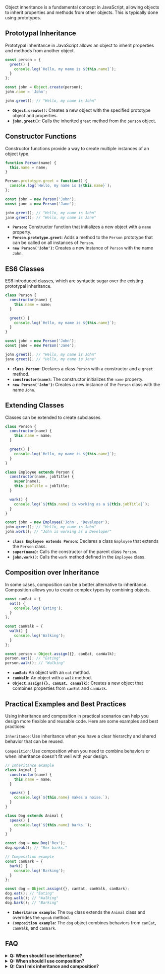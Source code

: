

Object inheritance is a fundamental concept in JavaScript, allowing objects to inherit properties and methods from other objects. This is typically done using prototypes.

## Prototypal Inheritance

Prototypal inheritance in JavaScript allows an object to inherit properties and methods from another object.

```js [prototypal-inheritance.js] copy
const person = {
  greet() {
    console.log(`Hello, my name is ${this.name}`);
  }
};

const john = Object.create(person);
john.name = 'John';

john.greet(); // "Hello, my name is John"
```

<div class='explanation'>
    <ul>
        <li><strong><code>Object.create()</code>:</strong> Creates a new object with the specified prototype object and properties.</li>
        <li><strong><code>john.greet()</code>:</strong> Calls the inherited <code>greet</code> method from the <code>person</code> object.</li>
    </ul>
</div>

## Constructor Functions
Constructor functions provide a way to create multiple instances of an object type.
```js [consstructor-functions.js] copy
function Person(name) {
  this.name = name;
}

Person.prototype.greet = function() {
  console.log(`Hello, my name is ${this.name}`);
};

const john = new Person('John');
const jane = new Person('Jane');

john.greet(); // "Hello, my name is John"
jane.greet(); // "Hello, my name is Jane"

```

<div class='explanation'>
    <ul>
        <li><strong><code>Person</code>:</strong> Constructor function that initializes a new object with a <code>name</code> property.</li>
        <li><strong><code>Person.prototype.greet</code>:</strong> Adds a method to the <code>Person</code> prototype that can be called on all instances of <code>Person</code>.</li>
        <li><strong><code>new Person('John')</code>:</strong> Creates a new instance of <code>Person</code> with the name <code>John</code>.</li>
    </ul>
</div>

## ES6 Classes
ES6 introduced classes, which are syntactic sugar over the existing prototypal inheritance.

```js [classes.js] copy
class Person {
  constructor(name) {
    this.name = name;
  }

  greet() {
    console.log(`Hello, my name is ${this.name}`);
  }
}

const john = new Person('John');
const jane = new Person('Jane');

john.greet(); // "Hello, my name is John"
jane.greet(); // "Hello, my name is Jane"
```

<div class='explanation'>
    <ul>
        <li><strong><code>class Person</code>:</strong> Declares a class <code>Person</code> with a constructor and a <code>greet</code> method.</li>
        <li><strong><code>constructor(name)</code>:</strong> The constructor initializes the <code>name</code> property.</li>
        <li><strong><code>new Person('John')</code>:</strong> Creates a new instance of the <code>Person</code> class with the name <code>John</code>.</li>
    </ul>
</div>

## Extending Classes
Classes can be extended to create subclasses.
```js [extending-classes.js] copy
class Person {
  constructor(name) {
    this.name = name;
  }

  greet() {
    console.log(`Hello, my name is ${this.name}`);
  }
}

class Employee extends Person {
  constructor(name, jobTitle) {
    super(name);
    this.jobTitle = jobTitle;
  }

  work() {
    console.log(`${this.name} is working as a ${this.jobTitle}`);
  }
}

const john = new Employee('John', 'Developer');
john.greet(); // "Hello, my name is John"
john.work(); // "John is working as a Developer"
```

<div class='explanation'>
    <ul>
        <li><strong><code>class Employee extends Person</code>:</strong> Declares a class <code>Employee</code> that extends the <code>Person</code> class.</li>
        <li><strong><code>super(name)</code>:</strong> Calls the constructor of the parent class <code>Person</code>.</li>
        <li><strong><code>john.work()</code>:</strong> Calls the <code>work</code> method defined in the <code>Employee</code> class.</li>
    </ul>
</div>

## Composition over Inheritance
In some cases, composition can be a better alternative to inheritance. Composition allows you to create complex types by combining objects.
```js [composition.js] copy
const canEat = {
  eat() {
    console.log('Eating');
  }
};

const canWalk = {
  walk() {
    console.log('Walking');
  }
};

const person = Object.assign({}, canEat, canWalk);
person.eat(); // "Eating"
person.walk(); // "Walking"
```

<div class='explanation'>
    <ul>
        <li><strong><code>canEat</code>:</strong> An object with an <code>eat</code> method.</li>
        <li><strong><code>canWalk</code>:</strong> An object with a <code>walk</code> method.</li>
        <li><strong><code>Object.assign({}, canEat, canWalk)</code>:</strong> Creates a new object that combines properties from <code>canEat</code> and <code>canWalk</code>.</li>
    </ul>
</div>

## Practical Examples and Best Practices
Using inheritance and composition in practical scenarios can help you design more flexible and reusable code. Here are some examples and best practices:

`Inheritance`: Use inheritance when you have a clear hierarchy and shared behavior that can be reused.

`Composition`: Use composition when you need to combine behaviors or when inheritance doesn't fit well with your design.

```js [example.js] copy
// Inheritance example
class Animal {
  constructor(name) {
    this.name = name;
  }

  speak() {
    console.log(`${this.name} makes a noise.`);
  }
}

class Dog extends Animal {
  speak() {
    console.log(`${this.name} barks.`);
  }
}

const dog = new Dog('Rex');
dog.speak(); // "Rex barks."

// Composition example
const canBark = {
  bark() {
    console.log('Barking');
  }
};

const dog = Object.assign({}, canEat, canWalk, canBark);
dog.eat(); // "Eating"
dog.walk(); // "Walking"
dog.bark(); // "Barking"
```

<div class='explanation'>
    <ul>
        <li><strong><code>Inheritance example</code>:</strong> The <code>Dog</code> class extends the <code>Animal</code> class and overrides the <code>speak</code> method.</li>
        <li><strong><code>Composition example</code>:</strong> The <code>dog</code> object combines behaviors from <code>canEat</code>, <code>canWalk</code>, and <code>canBark</code>.</li>
    </ul>
</div>

## FAQ
<details>
  <summary><strong>Q: When should I use inheritance?</strong></summary>
  <p><strong>A:</strong> Use inheritance when you have a clear hierarchy and shared behavior that can be reused across multiple subclasses. Inheritance works well when there is a "is-a" relationship between the parent and child classes.</p>
</details>
<details>
  <summary><strong>Q: When should I use composition?</strong></summary>
  <p><strong>A:</strong> Use composition when you need to combine behaviors or when inheritance doesn't fit well with your design. Composition is useful when there is a "has-a" relationship, allowing you to create more flexible and reusable components.</p>
</details>
<details>
  <summary><strong>Q: Can I mix inheritance and composition?</strong></summary>
  <p><strong>A:</strong> Yes, you can mix inheritance and composition to create more complex and flexible designs. Use inheritance for shared behavior and hierarchy, and use composition to combine different behaviors as needed.</p>
</details>

